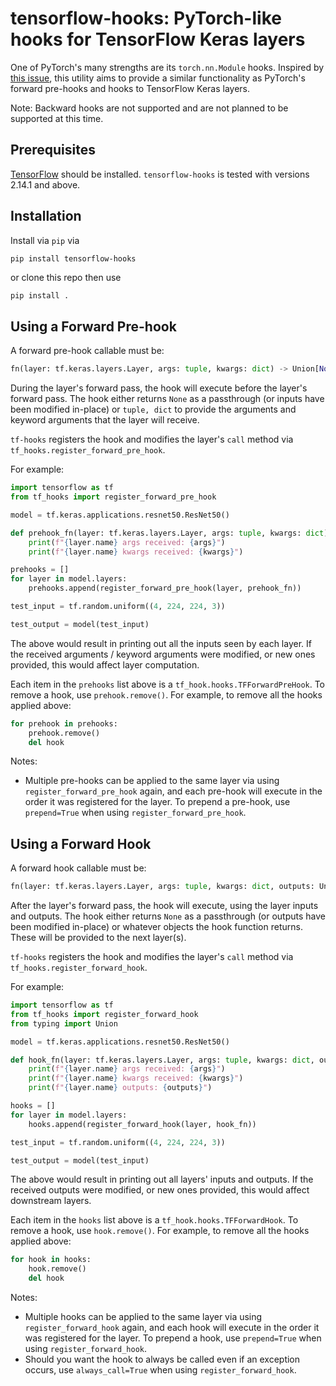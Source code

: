 
# tensorflow-hooks: PyTorch-like hooks for TensorFlow Keras layers
One of PyTorch's many strengths are its `torch.nn.Module` hooks.
Inspired by [this issue](https://github.com/tensorflow/tensorflow/issues/33478),
this utility aims to provide a similar functionality as PyTorch's forward pre-hooks and hooks to TensorFlow Keras layers.

Note: Backward hooks are not supported and are not planned to be supported at this time.

## Prerequisites
[TensorFlow](https://www.tensorflow.org/install) should be installed.
`tensorflow-hooks` is tested with versions 2.14.1 and above.

## Installation
Install via `pip` via
```bash
pip install tensorflow-hooks
```

or clone this repo then use
```
pip install .
```

## Using a Forward Pre-hook
A forward pre-hook callable must be:
```python
fn(layer: tf.keras.layers.Layer, args: tuple, kwargs: dict) -> Union[None, Tuple[tuple, dict]]
```

During the layer's forward pass, the hook will execute before the layer's forward pass. The hook either returns `None` as a passthrough (or inputs have been modified in-place) or `tuple, dict` to provide the arguments and keyword arguments that the layer will receive.

`tf-hooks` registers the hook and modifies the layer's `call` method via `tf_hooks.register_forward_pre_hook`.

For example:
```python
import tensorflow as tf
from tf_hooks import register_forward_pre_hook

model = tf.keras.applications.resnet50.ResNet50()

def prehook_fn(layer: tf.keras.layers.Layer, args: tuple, kwargs: dict):
    print(f"{layer.name} args received: {args}")
    print(f"{layer.name} kwargs received: {kwargs}")

prehooks = []
for layer in model.layers:
    prehooks.append(register_forward_pre_hook(layer, prehook_fn))

test_input = tf.random.uniform((4, 224, 224, 3))

test_output = model(test_input)
```

The above would result in printing out all the inputs seen by each layer.
If the received arguments / keyword arguments were modified, or new ones provided, this would affect layer computation.

Each item in the `prehooks` list above is a `tf_hook.hooks.TFForwardPreHook`.
To remove a hook, use `prehook.remove()`. For example, to remove all the hooks applied above:
```python
for prehook in prehooks:
    prehook.remove()
    del hook
```

Notes:
* Multiple pre-hooks can be applied to the same layer via using `register_forward_pre_hook` again, and each pre-hook
will execute in the order it was registered for the layer. To prepend a pre-hook, use `prepend=True` when using `register_forward_pre_hook`.


## Using a Forward Hook

A forward hook callable must be:
```python
fn(layer: tf.keras.layers.Layer, args: tuple, kwargs: dict, outputs: Union[tf.Tensor, tuple]) -> Union[None, tf.Tensor, tuple]
```

After the layer's forward pass, the hook will execute, using the layer inputs and outputs. The hook either returns `None` as a passthrough (or outputs have been modified in-place) or
whatever objects the hook function returns. These will be provided to the next layer(s).

`tf-hooks` registers the hook and modifies the layer's `call` method via `tf_hooks.register_forward_hook`.

For example:
```python
import tensorflow as tf
from tf_hooks import register_forward_hook
from typing import Union

model = tf.keras.applications.resnet50.ResNet50()

def hook_fn(layer: tf.keras.layers.Layer, args: tuple, kwargs: dict, outputs: Union[tf.Tensor, tuple]):
    print(f"{layer.name} args received: {args}")
    print(f"{layer.name} kwargs received: {kwargs}")
    print(f"{layer.name} outputs: {outputs}")

hooks = []
for layer in model.layers:
    hooks.append(register_forward_hook(layer, hook_fn))

test_input = tf.random.uniform((4, 224, 224, 3))

test_output = model(test_input)
```

The above would result in printing out all layers' inputs and outputs.
If the received outputs were modified, or new ones provided, this would affect downstream layers.

Each item in the `hooks` list above is a `tf_hook.hooks.TFForwardHook`.
To remove a hook, use `hook.remove()`. For example, to remove all the hooks applied above:
```python
for hook in hooks:
    hook.remove()
    del hook
```

Notes:
* Multiple hooks can be applied to the same layer via using `register_forward_hook` again, and each hook
will execute in the order it was registered for the layer. To prepend a hook, use `prepend=True` when using `register_forward_hook`.
* Should you want the hook to always be called even if an exception occurs, use `always_call=True` when using `register_forward_hook`.
